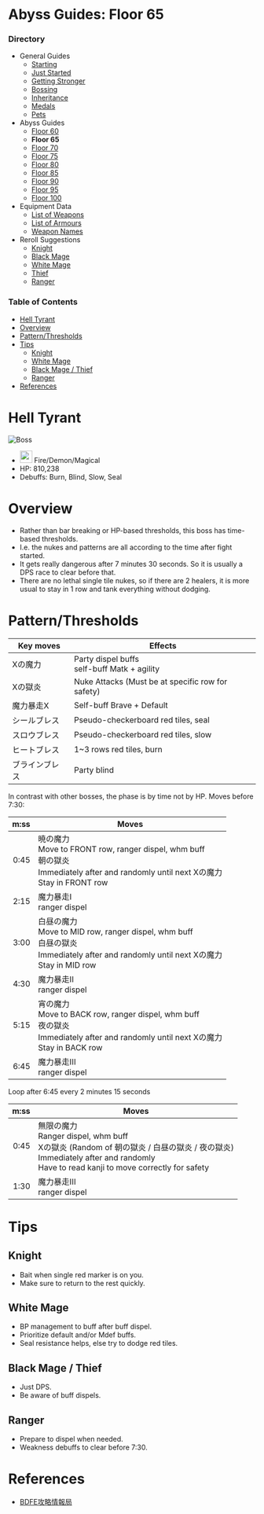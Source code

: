 # Abyss Guides: Floor 65
### Directory
* General Guides
	* <a href="guide-1.md">Starting</a>
	* <a href="guide-2.md">Just Started</a>
	* <a href="guide-3.md">Getting Stronger</a>
	* <a href="guide-4.md">Bossing</a>
	* <a href="guide-5.md">Inheritance</a>
	* <a href="guide-6.md">Medals</a>
	* <a href="guide-pets.md">Pets</a>
* Abyss Guides
	* <a href="abyss-60.md">Floor 60</a>
	* **Floor 65**
	* <a href="abyss-70.md">Floor 70</a>
	* <a href="abyss-75.md">Floor 75</a>
	* <a href="abyss-80.md">Floor 80</a>
	* <a href="abyss-85.md">Floor 85</a>
	* <a href="abyss-90.md">Floor 90</a>
	* <a href="abyss-95.md">Floor 95</a>
	* <a href="abyss-100.md">Floor 100</a>
* Equipment Data
	* <a href="list-weapons.md">List of Weapons</a>
	* <a href="list-armours.md">List of Armours</a>
	* <a href="list-names.md">Weapon Names</a>
* Reroll Suggestions
	* <a href="reroll-1.md">Knight</a>
	* <a href="reroll-2.md">Black Mage</a>
	* <a href="reroll-3.md">White Mage</a>
	* <a href="reroll-4.md">Thief</a>
	* <a href="reroll-5.md">Ranger</a>

### Table of Contents
* [Hell Tyrant](#hell-tyrant)
* [Overview](#overview)
* [Pattern/Thresholds](#patternthresholds)
* [Tips](#tips)
	* [Knight](#knight)
	* [White Mage](#white-mage)
	* [Black Mage / Thief](#black-mage--thief)
	* [Ranger](#ranger)
* [References](#references)


# Hell Tyrant
![Boss](https://caelum.s-ul.eu/14mjTM22.jpg)
* <img src="https://caelum.s-ul.eu/2p740des.png" width="25"> Fire/Demon/Magical
* HP: 810,238
* Debuffs: Burn, Blind, Slow, Seal

# Overview
* Rather than bar breaking or HP-based thresholds, this boss has time-based thresholds.
* I.e. the nukes and patterns are all according to the time after fight started.
* It gets really dangerous after 7 minutes 30 seconds. So it is usually a DPS race to clear before that.
* There are no lethal single tile nukes, so if there are 2 healers, it is more usual to stay in 1 row and tank everything without dodging.

# Pattern/Thresholds

Key moves | Effects
---|---
Xの魔力 | Party dispel buffs<br>self-buff Matk + agility
Xの獄炎 | Nuke Attacks (Must be at specific row for safety)
魔力暴走X | Self-buff Brave + Default
シールブレス | Pseudo-checkerboard red tiles, seal
スロウブレス | Pseudo-checkerboard red tiles, slow
ヒートブレス | 1~3 rows red tiles, burn
ブラインブレス | Party blind

In contrast with other bosses, the phase is by time not by HP. Moves before 7:30:

m:ss | Moves
--:|---
0:45 | 暁の魔力<br>Move to FRONT row, ranger dispel, whm buff<br>朝の獄炎<br>Immediately after and randomly until next Xの魔力<br>Stay in FRONT row
2:15 | 魔力暴走I<br>ranger dispel
3:00 | 白昼の魔力<br>Move to MID row, ranger dispel, whm buff<br>白昼の獄炎<br>Immediately after and randomly until next Xの魔力<br>Stay in MID row
4:30 | 魔力暴走II<br>ranger dispel
5:15 | 宵の魔力<br>Move to BACK row, ranger dispel, whm buff<br>夜の獄炎<br>Immediately after and randomly until next Xの魔力<br>Stay in BACK row
6:45 | 魔力暴走III<br>ranger dispel

Loop after 6:45 every 2 minutes 15 seconds

m:ss | Moves
--:|---
0:45 | 無限の魔力<br>Ranger dispel, whm buff<br>Xの獄炎 (Random of 朝の獄炎 / 白昼の獄炎 / 夜の獄炎)<br>Immediately after and randomly<br>Have to read kanji to move correctly for safety
1:30 | 魔力暴走III<br>ranger dispel

# Tips
## Knight
* Bait when single red marker is on you.
* Make sure to return to the rest quickly.

## White Mage
* BP management to buff after buff dispel.
* Prioritize default and/or Mdef buffs.
* Seal resistance helps, else try to dodge red tiles.

## Black Mage / Thief
* Just DPS.
* Be aware of buff dispels.

## Ranger
* Prepare to dispel when needed. 
* Weakness debuffs to clear before 7:30.

# References
* [BDFE攻略情報局](https://wiki3.jp/bdfe-istantal/page/117)